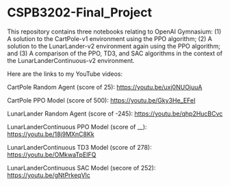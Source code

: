 # CSPB3202-Final_Project

This repository contains three notebooks relating to OpenAI Gymnasium: (1) A solution to the CartPole-v1 environment using the PPO algorithm; (2) A solution to the LunarLander-v2 environment again using the PPO algorithm; and (3) A comparison of the PPO, TD3, and SAC algorithms in the context of the LunarLanderContinuous-v2 environment.

Here are the links to my YouTube videos:

CartPole Random Agent (score of 25):  https://youtu.be/uxj0NUOjuuA

CartPole PPO Model (score of 500):  https://youtu.be/Gky3He_EFeI

LunarLander Random Agent (score of -245):  https://youtu.be/qhp2HucBCvc

LunarLanderContinuous PPO Model (score of __):  https://youtu.be/18j9MXnC8Kk

LunarLanderContinuous TD3 Model (score of 278):  https://youtu.be/OMkwaTpEIFQ

LunarLanderContinuous SAC Model (secore of 252):  https://youtu.be/gNtPrkeqVlc
